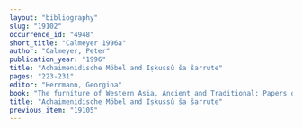```yaml
---
layout: "bibliography"
slug: "19102"
occurrence_id: "4948"
short_title: "Calmeyer 1996a"
author: "Calmeyer, Peter"
publication_year: "1996"
title: "Achaimenidische Möbel and Iṣkussû ša šarrute"
pages: "223-231"
editor: "Herrmann, Georgina"
book: "The furniture of Western Asia, Ancient and Traditional: Papers of the Conference Held at the Institute of Archaeology, University College London, June 28 to 30, 1993 (Mainz)"
title: "Achaimenidische Möbel and Iṣkussû ša šarrute"
previous_item: "19105"
---
```

